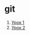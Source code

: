 # git


1. [Урок 1](https://github.com/kristina-sidiropulo/git/blob/main/lesson1.txt)
2. [Урок 2](https://github.com/kristina-sidiropulo/git/blob/main/lesson2.txt)


